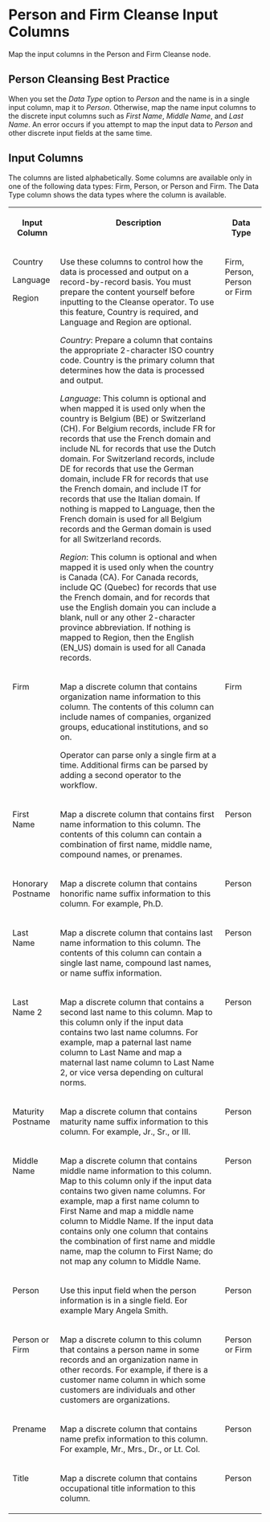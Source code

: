 <!-- loio885e52bcaf72418386b65efdf13d858e -->

# Person and Firm Cleanse Input Columns

Map the input columns in the Person and Firm Cleanse node.



<a name="loio885e52bcaf72418386b65efdf13d858e__section_wqc_xdr_jkb"/>

## Person Cleansing Best Practice

When you set the *Data Type* option to *Person* and the name is in a single input column, map it to *Person*. Otherwise, map the name input columns to the discrete input columns such as *First Name*, *Middle Name*, and *Last Name*. An error occurs if you attempt to map the input data to *Person* and other discrete input fields at the same time.



## Input Columns

The columns are listed alphabetically. Some columns are available only in one of the following data types: Firm, Person, or Person and Firm. The Data Type column shows the data types where the column is available.


<table>
<tr>
<th valign="top">

Input Column

</th>
<th valign="top">

Description

</th>
<th valign="top">

Data Type

</th>
</tr>
<tr>
<td valign="top">

Country

Language

Region

</td>
<td valign="top">

Use these columns to control how the data is processed and output on a record-by-record basis. You must prepare the content yourself before inputting to the Cleanse operator. To use this feature, Country is required, and Language and Region are optional.

*Country*: Prepare a column that contains the appropriate 2-character ISO country code. Country is the primary column that determines how the data is processed and output.

*Language*: This column is optional and when mapped it is used only when the country is Belgium \(BE\) or Switzerland \(CH\). For Belgium records, include FR for records that use the French domain and include NL for records that use the Dutch domain. For Switzerland records, include DE for records that use the German domain, include FR for records that use the French domain, and include IT for records that use the Italian domain. If nothing is mapped to Language, then the French domain is used for all Belgium records and the German domain is used for all Switzerland records.

*Region*: This column is optional and when mapped it is used only when the country is Canada \(CA\). For Canada records, include QC \(Quebec\) for records that use the French domain, and for records that use the English domain you can include a blank, null or any other 2-character province abbreviation. If nothing is mapped to Region, then the English \(EN\_US\) domain is used for all Canada records.

</td>
<td valign="top">

Firm, Person, Person or Firm

</td>
</tr>
<tr>
<td valign="top">

Firm

</td>
<td valign="top">

Map a discrete column that contains organization name information to this column. The contents of this column can include names of companies, organized groups, educational institutions, and so on.

Operator can parse only a single firm at a time. Additional firms can be parsed by adding a second operator to the workflow.

</td>
<td valign="top">

Firm

</td>
</tr>
<tr>
<td valign="top">

First Name

</td>
<td valign="top">

Map a discrete column that contains first name information to this column. The contents of this column can contain a combination of first name, middle name, compound names, or prenames.

</td>
<td valign="top">

Person

</td>
</tr>
<tr>
<td valign="top">

Honorary Postname

</td>
<td valign="top">

Map a discrete column that contains honorific name suffix information to this column. For example, Ph.D.

</td>
<td valign="top">

Person

</td>
</tr>
<tr>
<td valign="top">

Last Name

</td>
<td valign="top">

Map a discrete column that contains last name information to this column. The contents of this column can contain a single last name, compound last names, or name suffix information.

</td>
<td valign="top">

Person

</td>
</tr>
<tr>
<td valign="top">

Last Name 2

</td>
<td valign="top">

Map a discrete column that contains a second last name to this column. Map to this column only if the input data contains two last name columns. For example, map a paternal last name column to Last Name and map a maternal last name column to Last Name 2, or vice versa depending on cultural norms.

</td>
<td valign="top">

Person

</td>
</tr>
<tr>
<td valign="top">

Maturity Postname

</td>
<td valign="top">

Map a discrete column that contains maturity name suffix information to this column. For example, Jr., Sr., or III.

</td>
<td valign="top">

Person

</td>
</tr>
<tr>
<td valign="top">

Middle Name

</td>
<td valign="top">

Map a discrete column that contains middle name information to this column. Map to this column only if the input data contains two given name columns. For example, map a first name column to First Name and map a middle name column to Middle Name. If the input data contains only one column that contains the combination of first name and middle name, map the column to First Name; do not map any column to Middle Name.

</td>
<td valign="top">

Person

</td>
</tr>
<tr>
<td valign="top">

Person

</td>
<td valign="top">

Use this input field when the person information is in a single field. Eor example Mary Angela Smith.

</td>
<td valign="top">

Person

</td>
</tr>
<tr>
<td valign="top">

Person or Firm

</td>
<td valign="top">

Map a discrete column to this column that contains a person name in some records and an organization name in other records. For example, if there is a customer name column in which some customers are individuals and other customers are organizations.

</td>
<td valign="top">

Person or Firm

</td>
</tr>
<tr>
<td valign="top">

Prename

</td>
<td valign="top">

Map a discrete column that contains name prefix information to this column. For example, Mr., Mrs., Dr., or Lt. Col.

</td>
<td valign="top">

Person

</td>
</tr>
<tr>
<td valign="top">

Title

</td>
<td valign="top">

Map a discrete column that contains occupational title information to this column.

</td>
<td valign="top">

Person

</td>
</tr>
</table>

